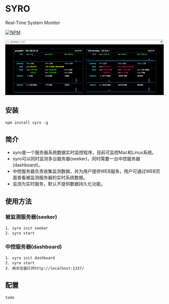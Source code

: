 SYRO
===
Real-Time System Monitor

[![NPM](https://nodei.co/npm/syro.png)](https://nodei.co/npm/syro/)

![DEMO](https://raw.githubusercontent.com/x6doooo/x6doooo.github.io/master/statics/imgs/syro-index.gif)

## 安装
	npm install syro -g

## 简介

* syro是一个服务器系统数据实时监控程序，目前可监控Mac和Linux系统。
* syro可以同时监测多台服务器(seeker)，同时需要一台中控服务器(dashboard)。
* 中控服务器负责收集监测数据，并为用户提供WEB服务，用户可通过WEB页面查看被监测服务器的实时系统数据。
* 监测为实时服务，默认不提供数据持久化功能。

## 使用方法

### 被监测服务器(seeker)

	1. syro init seeker
	2. syro start
	
### 中控服务器(dashboard)
	
	1. syro init dashboard
	2. syro start
    3. 用浏览器打开http://localhost:1337/

## 配置

    todo

